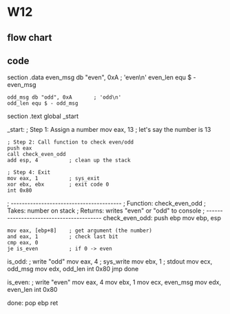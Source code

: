 # W12
## flow chart
## code





section .data
    even_msg db "even", 0xA     ; 'even\n'
    even_len equ $ - even_msg

    odd_msg db "odd", 0xA       ; 'odd\n'
    odd_len equ $ - odd_msg

section .text
    global _start

_start:
    ; Step 1: Assign a number
    mov eax, 13         ; let's say the number is 13

    ; Step 2: Call function to check even/odd
    push eax
    call check_even_odd
    add esp, 4          ; clean up the stack

    ; Step 4: Exit
    mov eax, 1          ; sys_exit
    xor ebx, ebx        ; exit code 0
    int 0x80

; ----------------------------------------
; Function: check_even_odd
; Takes: number on stack
; Returns: writes "even" or "odd" to console
; ----------------------------------------
check_even_odd:
    push ebp
    mov ebp, esp

    mov eax, [ebp+8]    ; get argument (the number)
    and eax, 1          ; check last bit
    cmp eax, 0
    je is_even          ; if 0 -> even

is_odd:
    ; write "odd"
    mov eax, 4          ; sys_write
    mov ebx, 1          ; stdout
    mov ecx, odd_msg
    mov edx, odd_len
    int 0x80
    jmp done

is_even:
    ; write "even"
    mov eax, 4
    mov ebx, 1
    mov ecx, even_msg
    mov edx, even_len
    int 0x80

done:
    pop ebp
    ret
